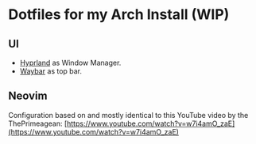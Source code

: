 # Dotfiles for my Arch Install (WIP)

## UI

- [Hyprland](https://hyprland.org/) as Window Manager.
- [Waybar]() as top bar.

## Neovim

Configuration based on and mostly identical to this YouTube video by the ThePrimeagean: [https://www.youtube.com/watch?v=w7i4amO_zaE](https://www.youtube.com/watch?v=w7i4amO_zaE)


